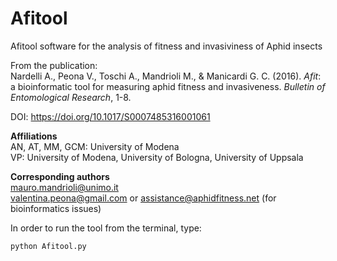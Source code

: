 # Afitool
Afitool software for the analysis of fitness and invasiviness of Aphid insects    

From the publication:  
Nardelli A., Peona V., Toschi A., Mandrioli M., & Manicardi G. C. (2016). *Afit*: a bioinformatic tool for measuring aphid fitness and invasiveness. *Bulletin of Entomological Research*, 1-8. 

DOI: https://doi.org/10.1017/S0007485316001061

**Affiliations**  
AN, AT, MM, GCM: University of Modena  
VP: University of Modena, University of Bologna, University of Uppsala  

**Corresponding authors**  
mauro.mandrioli@unimo.it  
valentina.peona@gmail.com or assistance@aphidfitness.net (for bioinformatics issues)  


In order to run the tool from the terminal, type:  
```bash
python Afitool.py
```
